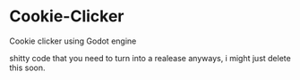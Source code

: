 # Cookie-Clicker
Cookie clicker using Godot engine

shitty code that you need to turn into a realease anyways, i might just delete this soon.
